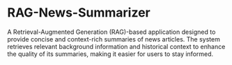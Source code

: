 # RAG-News-Summarizer
A Retrieval-Augmented Generation (RAG)-based application designed to provide concise and context-rich summaries of news articles. The system retrieves relevant background information and historical context to enhance the quality of its summaries, making it easier for users to stay informed.
